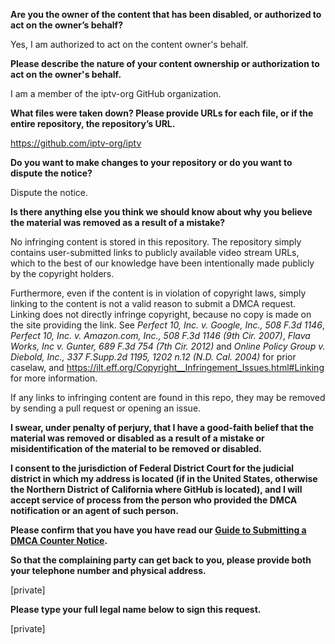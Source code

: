 **Are you the owner of the content that has been disabled, or authorized to act on the owner’s behalf?**

Yes, I am authorized to act on the content owner's behalf.

**Please describe the nature of your content ownership or authorization to act on the owner's behalf.**

I am a member of the iptv-org GitHub organization.

**What files were taken down? Please provide URLs for each file, or if the entire repository, the repository’s URL.**

https://github.com/iptv-org/iptv

**Do you want to make changes to your repository or do you want to dispute the notice?**

Dispute the notice.

**Is there anything else you think we should know about why you believe the material was removed as a result of a mistake?**

No infringing content is stored in this repository. The repository simply contains user-submitted links to publicly available video stream URLs, which to the best of our knowledge have been intentionally made publicly by the copyright holders.

Furthermore, even if the content is in violation of copyright laws, simply linking to the content is not a valid reason to submit a DMCA request. Linking does not directly infringe copyright, because no copy is made on the site providing the link. See *Perfect 10, Inc. v. Google, Inc., 508 F.3d 1146*, *Perfect 10, Inc. v. Amazon.com, Inc., 508 F.3d 1146 (9th Cir. 2007)*, *Flava Works, Inc v. Gunter, 689 F.3d 754 (7th Cir. 2012)* and *Online Policy Group v. Diebold, Inc., 337 F.Supp.2d 1195, 1202 n.12 (N.D. Cal. 2004)* for prior caselaw, and https://ilt.eff.org/Copyright__Infringement_Issues.html#Linking for more information.

If any links to infringing content are found in this repo, they may be removed by sending a pull request or opening an issue.

**I swear, under penalty of perjury, that I have a good-faith belief that the material was removed or disabled as a result of a mistake or misidentification of the material to be removed or disabled.**

**I consent to the jurisdiction of Federal District Court for the judicial district in which my address is located (if in the United States, otherwise the Northern District of California where GitHub is located), and I will accept service of process from the person who provided the DMCA notification or an agent of such person.**

**Please confirm that you have you have read our <a href="https://docs.github.com/articles/guide-to-submitting-a-dmca-counter-notice">Guide to Submitting a DMCA Counter Notice</a>.**

**So that the complaining party can get back to you, please provide both your telephone number and physical address.**

[private]  

**Please type your full legal name below to sign this request.**

[private]  
